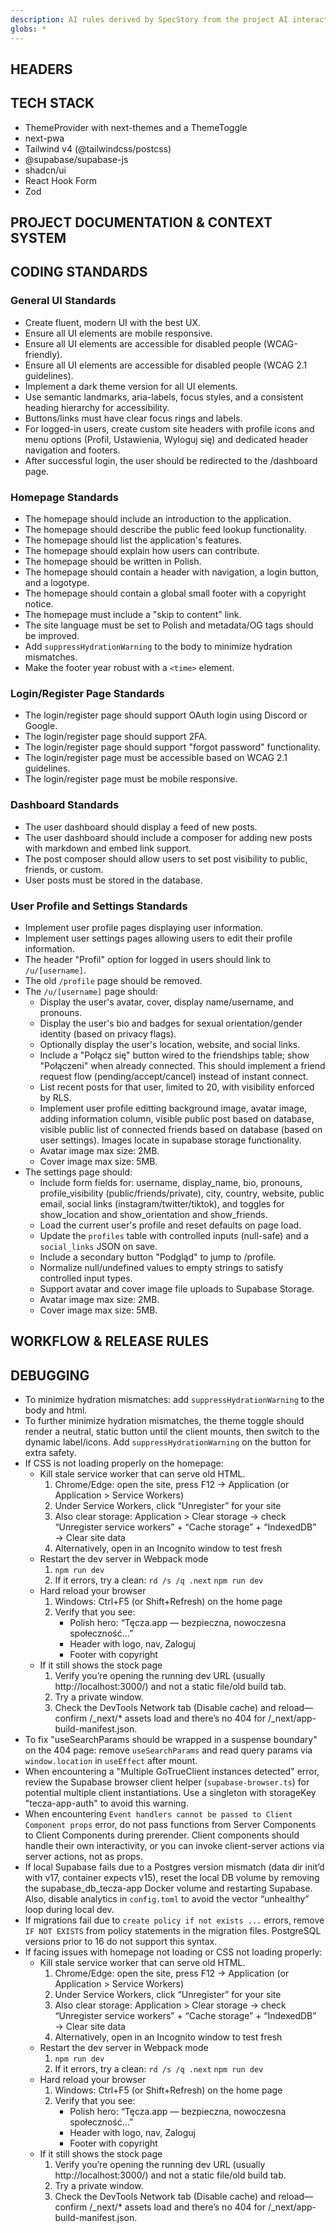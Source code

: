```yaml
---
description: AI rules derived by SpecStory from the project AI interaction history
globs: *
---
```


## HEADERS

## TECH STACK
*   ThemeProvider with next-themes and a ThemeToggle
*   next-pwa
*   Tailwind v4 (@tailwindcss/postcss)
*   @supabase/supabase-js
*   shadcn/ui
*   React Hook Form
*   Zod

## PROJECT DOCUMENTATION & CONTEXT SYSTEM

## CODING STANDARDS

### General UI Standards
*   Create fluent, modern UI with the best UX.
*   Ensure all UI elements are mobile responsive.
*   Ensure all UI elements are accessible for disabled people (WCAG-friendly).
*   Ensure all UI elements are accessible for disabled people (WCAG 2.1 guidelines).
*   Implement a dark theme version for all UI elements.
*   Use semantic landmarks, aria-labels, focus styles, and a consistent heading hierarchy for accessibility.
*   Buttons/links must have clear focus rings and labels.
*   For logged-in users, create custom site headers with profile icons and menu options (Profil, Ustawienia, Wyloguj się) and dedicated header navigation and footers.
*   After successful login, the user should be redirected to the /dashboard page.

### Homepage Standards
*   The homepage should include an introduction to the application.
*   The homepage should describe the public feed lookup functionality.
*   The homepage should list the application's features.
*   The homepage should explain how users can contribute.
*   The homepage should be written in Polish.
*   The homepage should contain a header with navigation, a login button, and a logotype.
*   The homepage should contain a global small footer with a copyright notice.
*   The homepage must include a "skip to content" link.
*   The site language must be set to Polish and metadata/OG tags should be improved.
*   Add `suppressHydrationWarning` to the body to minimize hydration mismatches.
*   Make the footer year robust with a `<time>` element.

### Login/Register Page Standards
*   The login/register page should support OAuth login using Discord or Google.
*   The login/register page should support 2FA.
*   The login/register page should support "forgot password" functionality.
*   The login/register page must be accessible based on WCAG 2.1 guidelines.
*   The login/register page must be mobile responsive.

### Dashboard Standards
*   The user dashboard should display a feed of new posts.
*   The user dashboard should include a composer for adding new posts with markdown and embed link support.
*   The post composer should allow users to set post visibility to public, friends, or custom.
*   User posts must be stored in the database.

### User Profile and Settings Standards
*   Implement user profile pages displaying user information.
*   Implement user settings pages allowing users to edit their profile information.
*   The header "Profil" option for logged in users should link to `/u/[username]`.
*   The old `/profile` page should be removed.
*   The `/u/[username]` page should:
    *   Display the user's avatar, cover, display name/username, and pronouns.
    *   Display the user's bio and badges for sexual orientation/gender identity (based on privacy flags).
    *   Optionally display the user's location, website, and social links.
    *   Include a "Połącz się" button wired to the friendships table; show "Połączeni" when already connected. This should implement a friend request flow (pending/accept/cancel) instead of instant connect.
    *   List recent posts for that user, limited to 20, with visibility enforced by RLS.
    *   Implement user profile editting background image, avatar image, adding information column, visible public post based on database, visible public list of connected friends based on database (based on user settings). Images locate in supabase storage functionality.
    *   Avatar image max size: 2MB.
    *   Cover image max size: 5MB.
*   The settings page should:
    *   Include form fields for: username, display_name, bio, pronouns, profile_visibility (public/friends/private), city, country, website, public email, social links (instagram/twitter/tiktok), and toggles for show_location and show_orientation and show_friends.
    *   Load the current user's profile and reset defaults on page load.
    *   Update the `profiles` table with controlled inputs (null-safe) and a `social_links` JSON on save.
    *   Include a secondary button "Podgląd" to jump to /profile.
    *   Normalize null/undefined values to empty strings to satisfy controlled input types.
    *   Support avatar and cover image file uploads to Supabase Storage.
    *   Avatar image max size: 2MB.
    *   Cover image max size: 5MB.

## WORKFLOW & RELEASE RULES

## DEBUGGING
*   To minimize hydration mismatches: add `suppressHydrationWarning` to the body and html.
*   To further minimize hydration mismatches, the theme toggle should render a neutral, static button until the client mounts, then switch to the dynamic label/icons. Add `suppressHydrationWarning` on the button for extra safety.
*   If CSS is not loading properly on the homepage:
    *   Kill stale service worker that can serve old HTML.
        1.  Chrome/Edge: open the site, press F12 → Application (or Application > Service Workers)
        2.  Under Service Workers, click “Unregister” for your site
        3.  Also clear storage: Application > Clear storage → check “Unregister service workers” + “Cache storage” + “IndexedDB” → Clear site data
        4.  Alternatively, open in an Incognito window to test fresh
    *   Restart the dev server in Webpack mode
        1.  `npm run dev`
        2.  If it errors, try a clean:
            `rd /s /q .next`
            `npm run dev`
    *   Hard reload your browser
        1.  Windows: Ctrl+F5 (or Shift+Refresh) on the home page
        2.  Verify that you see:
            *   Polish hero: “Tęcza.app — bezpieczna, nowoczesna społeczność…”
            *   Header with logo, nav, Zaloguj
            *   Footer with copyright
    *   If it still shows the stock page
        1.  Verify you’re opening the running dev URL (usually http://localhost:3000/) and not a static file/old build tab.
        2.  Try a private window.
        3.  Check the DevTools Network tab (Disable cache) and reload—confirm /_next/* assets load and there’s no 404 for /_next/app-build-manifest.json.
*   To fix "useSearchParams should be wrapped in a suspense boundary" on the 404 page: remove `useSearchParams` and read query params via `window.location` in `useEffect` after mount.
*   When encountering a "Multiple GoTrueClient instances detected" error, review the Supabase browser client helper (`supabase-browser.ts`) for potential multiple client instantiations. Use a singleton with storageKey "tecza-app-auth" to avoid this warning.
*   When encountering `Event handlers cannot be passed to Client Component props` error, do not pass functions from Server Components to Client Components during prerender. Client components should handle their own interactivity, or you can invoke client-server actions via server actions, not as props.
*   If local Supabase fails due to a Postgres version mismatch (data dir init’d with v17, container expects v15), reset the local DB volume by removing the supabase_db_tecza-app Docker volume and restarting Supabase. Also, disable analytics in `config.toml` to avoid the vector “unhealthy” loop during local dev.
*   If migrations fail due to `create policy if not exists ...` errors, remove `IF NOT EXISTS` from policy statements in the migration files. PostgreSQL versions prior to 16 do not support this syntax.
*   If facing issues with homepage not loading or CSS not loading properly:
    *   Kill stale service worker that can serve old HTML.
        1.  Chrome/Edge: open the site, press F12 → Application (or Application > Service Workers)
        2.  Under Service Workers, click “Unregister” for your site
        3.  Also clear storage: Application > Clear storage → check “Unregister service workers” + “Cache storage” + “IndexedDB” → Clear site data
        4.  Alternatively, open in an Incognito window to test fresh
    *   Restart the dev server in Webpack mode
        1.  `npm run dev`
        2.  If it errors, try a clean:
            `rd /s /q .next`
            `npm run dev`
    *   Hard reload your browser
        1.  Windows: Ctrl+F5 (or Shift+Refresh) on the home page
        2.  Verify that you see:
            *   Polish hero: “Tęcza.app — bezpieczna, nowoczesna społeczność…”
            *   Header with logo, nav, Zaloguj
            *   Footer with copyright
    *   If it still shows the stock page
        1.  Verify you’re opening the running dev URL (usually http://localhost:3000/) and not a static file/old build tab.
        2.  Try a private window.
        3.  Check the DevTools Network tab (Disable cache) and reload—confirm /_next/* assets load and there’s no 404 for /_next/app-build-manifest.json.